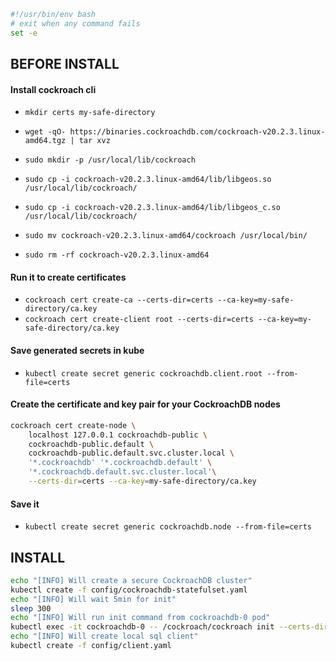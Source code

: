 ```bash
#!/usr/bin/env bash
# exit when any command fails
set -e
```
##           BEFORE INSTALL

#### Install cockroach cli

- `mkdir certs my-safe-directory`

- `wget -qO- https://binaries.cockroachdb.com/cockroach-v20.2.3.linux-amd64.tgz | tar xvz`

- `sudo mkdir -p /usr/local/lib/cockroach`

- `sudo cp -i cockroach-v20.2.3.linux-amd64/lib/libgeos.so /usr/local/lib/cockroach/`

- `sudo cp -i cockroach-v20.2.3.linux-amd64/lib/libgeos_c.so /usr/local/lib/cockroach/`

- `sudo mv cockroach-v20.2.3.linux-amd64/cockroach /usr/local/bin/`

- `sudo rm -rf cockroach-v20.2.3.linux-amd64`

#### Run it to create certificates

- `cockroach cert create-ca --certs-dir=certs --ca-key=my-safe-directory/ca.key`
- `cockroach cert create-client root --certs-dir=certs --ca-key=my-safe-directory/ca.key`

#### Save generated secrets in kube

- `kubectl create secret generic cockroachdb.client.root --from-file=certs`

#### Create the certificate and key pair for your CockroachDB nodes

```bash
cockroach cert create-node \
    localhost 127.0.0.1 cockroachdb-public \
    cockroachdb-public.default \
    cockroachdb-public.default.svc.cluster.local \
    '*.cockroachdb' '*.cockroachdb.default' \
    '*.cockroachdb.default.svc.cluster.local'\
    --certs-dir=certs --ca-key=my-safe-directory/ca.key
```

#### Save it

- `kubectl create secret generic cockroachdb.node --from-file=certs`

##              INSTALL
```bash
echo "[INFO] Will create a secure CockroachDB cluster"
kubectl create -f config/cockroachdb-statefulset.yaml
echo "[INFO] Will wait 5min for init"
sleep 300
echo "[INFO] Will run init command from cockroachdb-0 pod"
kubectl exec -it cockroachdb-0 -- /cockroach/cockroach init --certs-dir=/cockroach/cockroach-certs
echo "[INFO] Will create local sql client"
kubectl create -f config/client.yaml
```